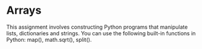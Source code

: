 # Arrays
This assignment involves constructing Python programs that manipulate lists, dictionaries and  strings. You can use the following built-in functions in Python: map(), math.sqrt(),  split().
